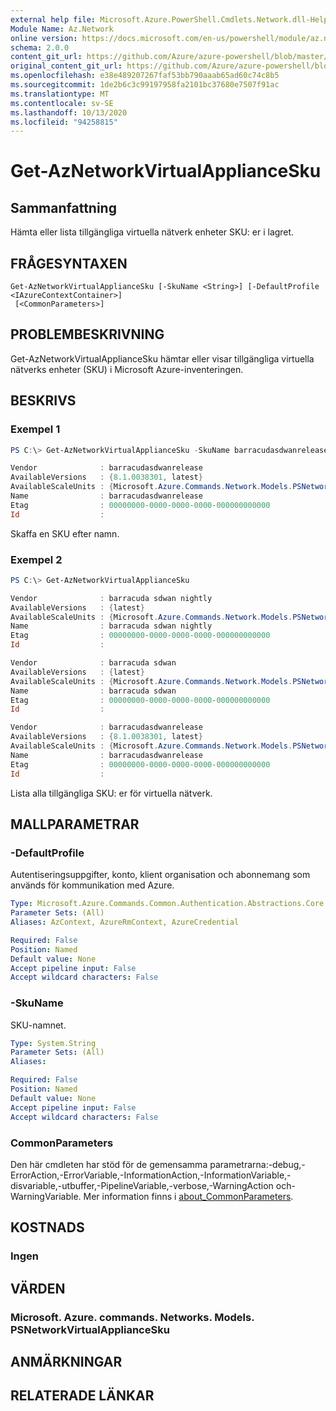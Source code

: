 ```yaml
---
external help file: Microsoft.Azure.PowerShell.Cmdlets.Network.dll-Help.xml
Module Name: Az.Network
online version: https://docs.microsoft.com/en-us/powershell/module/az.network/get-aznetworkvirtualappliancesku
schema: 2.0.0
content_git_url: https://github.com/Azure/azure-powershell/blob/master/src/Network/Network/help/Get-AzNetworkVirtualApplianceSku.md
original_content_git_url: https://github.com/Azure/azure-powershell/blob/master/src/Network/Network/help/Get-AzNetworkVirtualApplianceSku.md
ms.openlocfilehash: e38e489207267faf53bb790aaab65ad60c74c8b5
ms.sourcegitcommit: 1de2b6c3c99197958fa2101bc37680e7507f91ac
ms.translationtype: MT
ms.contentlocale: sv-SE
ms.lasthandoff: 10/13/2020
ms.locfileid: "94258815"
---
```

# Get-AzNetworkVirtualApplianceSku

## Sammanfattning
Hämta eller lista tillgängliga virtuella nätverk enheter SKU: er i lagret.

## FRÅGESYNTAXEN

```
Get-AzNetworkVirtualApplianceSku [-SkuName <String>] [-DefaultProfile <IAzureContextContainer>]
 [<CommonParameters>]
```

## PROBLEMBESKRIVNING
Get-AzNetworkVirtualApplianceSku hämtar eller visar tillgängliga virtuella nätverks enheter (SKU) i Microsoft Azure-inventeringen.

## BESKRIVS

### Exempel 1
```powershell
PS C:\> Get-AzNetworkVirtualApplianceSku -SkuName barracudasdwanrelease                                                                                                                        

Vendor              : barracudasdwanrelease
AvailableVersions   : {8.1.0038301, latest}
AvailableScaleUnits : {Microsoft.Azure.Commands.Network.Models.PSNetworkVirtualApplianceSkuInstances, Microsoft.Azure.Commands.Network.Models.PSNetworkVirtualApplianceSkuInstances}
Name                : barracudasdwanrelease
Etag                : 00000000-0000-0000-0000-000000000000
Id                  :
```

Skaffa en SKU efter namn.

### Exempel 2
```powershell
PS C:\> Get-AzNetworkVirtualApplianceSku                                                                                                                                                       

Vendor              : barracuda sdwan nightly
AvailableVersions   : {latest}
AvailableScaleUnits : {Microsoft.Azure.Commands.Network.Models.PSNetworkVirtualApplianceSkuInstances}
Name                : barracuda sdwan nightly
Etag                : 00000000-0000-0000-0000-000000000000
Id                  :

Vendor              : barracuda sdwan
AvailableVersions   : {latest}
AvailableScaleUnits : {Microsoft.Azure.Commands.Network.Models.PSNetworkVirtualApplianceSkuInstances}
Name                : barracuda sdwan
Etag                : 00000000-0000-0000-0000-000000000000
Id                  :

Vendor              : barracudasdwanrelease
AvailableVersions   : {8.1.0038301, latest}
AvailableScaleUnits : {Microsoft.Azure.Commands.Network.Models.PSNetworkVirtualApplianceSkuInstances, Microsoft.Azure.Commands.Network.Models.PSNetworkVirtualApplianceSkuInstances}
Name                : barracudasdwanrelease
Etag                : 00000000-0000-0000-0000-000000000000
Id                  :
```

Lista alla tillgängliga SKU: er för virtuella nätverk.

## MALLPARAMETRAR

### -DefaultProfile
Autentiseringsuppgifter, konto, klient organisation och abonnemang som används för kommunikation med Azure.

```yaml
Type: Microsoft.Azure.Commands.Common.Authentication.Abstractions.Core.IAzureContextContainer
Parameter Sets: (All)
Aliases: AzContext, AzureRmContext, AzureCredential

Required: False
Position: Named
Default value: None
Accept pipeline input: False
Accept wildcard characters: False
```

### -SkuName
SKU-namnet.

```yaml
Type: System.String
Parameter Sets: (All)
Aliases:

Required: False
Position: Named
Default value: None
Accept pipeline input: False
Accept wildcard characters: False
```

### CommonParameters
Den här cmdleten har stöd för de gemensamma parametrarna:-debug,-ErrorAction,-ErrorVariable,-InformationAction,-InformationVariable,-disvariable,-utbuffer,-PipelineVariable,-verbose,-WarningAction och-WarningVariable. Mer information finns i [about_CommonParameters](http://go.microsoft.com/fwlink/?LinkID=113216).

## KOSTNADS

### Ingen

## VÄRDEN

### Microsoft. Azure. commands. Networks. Models. PSNetworkVirtualApplianceSku

## ANMÄRKNINGAR

## RELATERADE LÄNKAR
